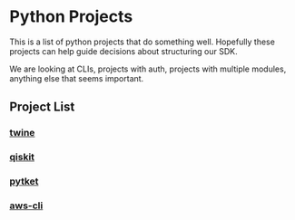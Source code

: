 # Python Projects

This is a list of python projects that do something well. Hopefully these projects can help guide decisions about structuring our SDK.

We are looking at CLIs, projects with auth, projects with multiple modules, anything else that seems important.

## Project List

### [twine](https://github.com/pypa/twine/)

### [qiskit]()

### [pytket]()

### [aws-cli]()